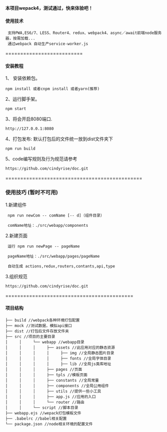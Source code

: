 **本项目wepack4，测试通过，快来体验吧！**
#### 使用技术
```text
 支持PWA,ES6/7、LESS、Router4、redux、webpack4、async／await前端node服务器，按需加载...
 通过webpack 自动生产service-worker.js
```

==========================

#### 安装教程

1、 安装依赖包。
```
npm install 或者cnpm install 或者yarn(推荐)

```

2、运行脚手架。
 ```
 npm start

 ```

3、将会开启8080端口.
```
http://127.0.0.1:8080

```

4、打包发布: 默认打包后的文件统一放到dist文件夹下  

```
npm run build

```
5、code编写规则及行为规范请参考

```
https://github.com/cindyrise/doc.git

```

==============================================
### 使用技巧 (暂时不可用)

1.新建组件
```
 npm run newCom -- comName [-- d]（组件目录）

 comName地址：./src/webapp/components
```
2.新建页面
```
 运行 npm run newPage -- pageName

 pageName地址：./src/webapp/pages/pageName

 自动生成 actions,redux,routers,contants,api,type 
```
3.组织规范
```
https://github.com/cindyrise/doc.git

```

===========================================


#### 项目结构

```text
├── build //webpack各种环境打包配置
├── mock //测试数据，模拟api接口
├── dist //打包后文件存放文件夹
├── src //项目的主要目录
│     │     └── webapp //webapp目录
│     │     │     ├── assets //此应用对应的静态资源
│     │     │     │     ├── img //全局静态图片目录
│     │     │     │     ├── fonts //全局字体目录
│     │     │     │     ├── lib //全局js类库地址
│     │     │     ├── pages //页面
│     │     │     ├── tpls //模板页面
│     │     │     ├── constants //全局常量
│     │     │     ├── components //全局公用组件
│     │     │     ├── utils //提供一些小工具
│     │     │     ├── app.js //应用的入口
│     │     │     └── router //路由
│     │     └── script //脚本目录
├── webapp.ejs //wepack打包模板文件
├── .babelrc //babel相关配置
└── package.json //node相关环境的配置文件


```
